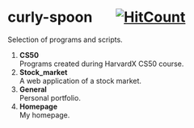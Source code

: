 
# curly-spoon &nbsp;&nbsp;&nbsp;&nbsp;&nbsp;&nbsp;[![HitCount](http://hits.dwyl.com/gusleak/curly-spoon.svg)](http://hits.dwyl.com/gusleak/curly-spoon)
Selection of programs and scripts.

1. **CS50**\
Programs created during HarvardX CS50 course.
2. **Stock_market**\
A web application of a stock market.
3. **General**\
Personal portfolio.
4. **Homepage**\
My homepage.
